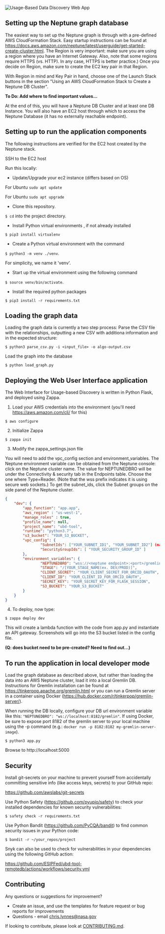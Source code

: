 ![Usage-Based Data Discovery Web App](https://github.com/ESIPFed/ubd-tool-remotedb/blob/main/static/ubd-app.png?raw=true)


## Setting up the Neptune graph database 

The easiest way to set up the Neptune graph is through with a pre-defined AWS CloudFormation Stack. Easy startup instructions 
can be found at https://docs.aws.amazon.com/neptune/latest/userguide/get-started-create-cluster.html.
The Region is very important:  make sure you are using a region where you have an Internet Gateway. 
Also, note that some regions require HTTPS (vs. HTTP). In any case, HTTPS is better practice.)
Once you decide on Region, make sure to create the EC2 key pair in that Region.

With Region in mind and Key Pair in hand, choose one of the Launch Stack buttons in the section 
"Using an AWS CloudFormation Stack to Create a Neptune DB Cluster".

__To Do:  Add where to find important values...__

At the end of this, you will have a Neptune DB Cluster and at least one DB Instance. 
You will also have an EC2 host through which to access the Neptune Database (it has no externally reachable endpoint).

## Setting up to run the application components
The following instructions are verified for the EC2 host created by the Neptune stack.

SSH to the EC2 host

Run this locally: 
- Update/Upgrade your ec2 instance (differs based on OS)

For Ubuntu `sudo apt update`

For Ubuntu `sudo apt upgrade`

- Clone this repository. 

`$ cd` into the project directory. 

- Install Python virtual environments , if not already installed

`$ pip3 install virtualenv`

- Create a Python virtual environment with the command 

`$ python3 -m venv ./venv`. 

For simplicity, we name it 'venv'. 

- Start up the virtual environment using the following command 

`$ source venv/bin/activate`.

- Install the required python packages

`$ pip3 install -r requirements.txt`

## Loading the graph data

Loading the graph data is currently a two step process:
Parse the CSV file with the relationships, outputting a new CSV with additiona information and in the expected structure:

`$ python3 parse_csv.py -i <input_file> -o algo-output.csv`

Load the graph into the database

`$ python load_graph.py`

## Deploying the Web User Interface application

The Web Interface for Usage-based Discovery is written in Python Flask, and deployed using Zappa.

1. Load your AWS credentials into the environment (you'll need https://aws.amazon.com/cli/ for this)

`$ aws configure`

2. Initialize Zappa

`$ zappa init`

3. Modify the zappa_settings.json file

You will need to add the vpc_config section and environment_variables.
The Neptune environment variable can be obtained from the Neptune console:  click on the Neptune cluster name.
The value for NEPTUNEDBRO will be under the Connectivity & security tab in the Endpoints table. 
Choose the one where Type=Reader. (Note that the wss prefix indicates it is using secure web sockets.)
To get the subnet_ids, click the Subnet groups on the side panel of the Neptune cluster.

```json
{
    "dev": {
        "app_function": "app.app",
        "aws_region" : "us-west-1",
        "manage_roles" : true,
        "profile_name": null,
        "project_name": "ubd-tool",
        "runtime": "python3.7",
        "s3_bucket": "YOUR_S3_BUCKET",
        "vpc_config": {
                "SubnetIds": ["YOUR_SUBNET_ID1", "YOUR_SUBNET_ID2"] (make sure subnets are connected to NAT gateway),
                "SecurityGroupIds": [ "YOUR_SECURITY_GROUP_ID" ]
        },
        "environment_variables": {
                "NEPTUNEDBRO": "wss://<neptune endpoint>:<port>/gremlin", 
                "STAGE": "/[YOUR_STAGE_NAME(ex. DEV/PROD)]",
                "CLIENT_SECRET": "YOUR_CLIENT_SECRET_FOR_ORCID_OAUTH",
                "CLIENT_ID": "YOUR_CLIENT_ID_FOR_ORCID_OAUTH",
                "SECRET_KEY": "YOUR_SECRET_KEY_FOR_FLASK_SESSION",
                "S3_BUCKET": "YOUR_S3_BUCKET"
        }
    }
}
```

4. To deploy, now type:

`$ zappa deploy dev`

This will create a lambda function with the code from app.py and instantiate an API gateway. 
Screenshots will go into the S3 bucket listed in the config file.

__(Q:  does bucket need to be pre-created? Need to find out...)__

## To run the application in local developer mode

Load the graph database as described above, but rather than loading the data into an AWS Neptune cluster, load it into a local Gremlin DB. Instructions for Gremlin installation can be found at https://tinkerpop.apache.org/gremlin.html or you can run a Gremlin server in a container using Docker (https://hub.docker.com/r/tinkerpop/gremlin-server/). 

When running the DB locally, configure your DB url environment variable like this: `"NEPTUNEDBRO": "ws://localhost:8182/gremlin"`. If using Docker, be sure to expose port 8182 of the gremlin server to your local machine using the -p command (e.g.: `docker run -p 8182:8182 my-gremlin-server-image`).

`$ python3 app.py`

Browse to http://localhost:5000

## Security

Install git-secrets on your machine to prevent yourself from accidentally committing sensitive info (like access keys, secrets) to your GitHub repo:

https://github.com/awslabs/git-secrets

Use Python Safety (https://github.com/pyupio/safety) to check your installed dependencies for known security vulnerabilities:

`$ safety check -r requirements.txt`

Use Python Bandit (https://github.com/PyCQA/bandit) to find common security issues in your Python code:

`$ bandit -r ~/your_repos/project`

Snyk can also be used to check for vulnerabilities in your dependencies using the following GitHub action:

https://github.com/ESIPFed/ubd-tool-remotedb/actions/workflows/security.yml

## Contributing

Any questions or suggestions for improvement?
- Create an issue, and use the templates for feature request or bug reports for improvements
- Questions - email chris.lynnes@nasa.gov 

If looking to contribute, please look at [CONTRIBUTING.md](CONTRIBUTING.md).

